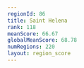 ```yaml
---
regionId: 86
title: Saint Helena
rank: 118
meanScore: 66.67
globalMeanScore: 68.78
numRegions: 220
layout: region_score
---
```

